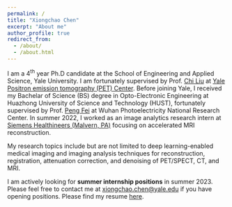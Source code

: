 ```yaml
---
permalink: /
title: "Xiongchao Chen"
excerpt: "About me"
author_profile: true
redirect_from: 
  - /about/
  - /about.html
---
```


I am a 4<sup>th</sup> year Ph.D candidate at the School of Engineering and Applied Science, Yale University. I am fortunately supervised by Prof. [Chi Liu](https://medicine.yale.edu/profile/chi_liu/) at [Yale Positron emission tomography (PET) Center](https://medicine.yale.edu/pet/). Before joining Yale, I received my Bachelar of Science (BS) degree in Opto-Electronic Engineering at Huazhong University of Science and Technology (HUST), fortunately supervised by Prof. [Peng Fei](https://scholar.google.com/citations?user=gZ-U8XEAAAAJ&hl=en) at Wuhan Photoelectricity National Research Center. In summer 2022, I worked as an image analytics research intern at [Siemens Healthineers (Malvern, PA)](https://www.siemens-healthineers.com/en-us) focusing on accelerated MRI reconstruction. 

My research topics include but are not limited to deep learning-enabled medical imaging and imaging analysis techniques for reconstruction, registration, attenuation correction, and denoising of PET/SPECT, CT, and MRI.

I am actively looking for **summer internship positions** in summer 2023. Please feel free to contact me at [xiongchao.chen@yale.edu](xiongchao.chen@yale.edu) if you have opening positions. Please find my resume [here](https://xiongchaochen.github.io/cv/).


